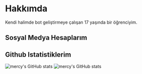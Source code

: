 
# Hakkımda

Kendi halimde bot geliştirmeye çalışan 17 yaşında bir öğrenciyim.

## Sosyal Medya Hesaplarım

[Discord]: (https://discord.com/users/411621794131476480)
[Instagram]: (https://instagram.com/mercyxrd)

## Github Istatistiklerim

![mercy's GitHub stats](https://github-readme-stats.vercel.app/api/?username=mercyxrd&show_icons=true&title_color=fff&icon_color=79ff97&text_color=9f9f9f&bg_color=151515) ![mercy's GitHub stats](https://github-readme-stats.vercel.app/api/top-langs/?username=mercyxrd&layout=compactlayout)

